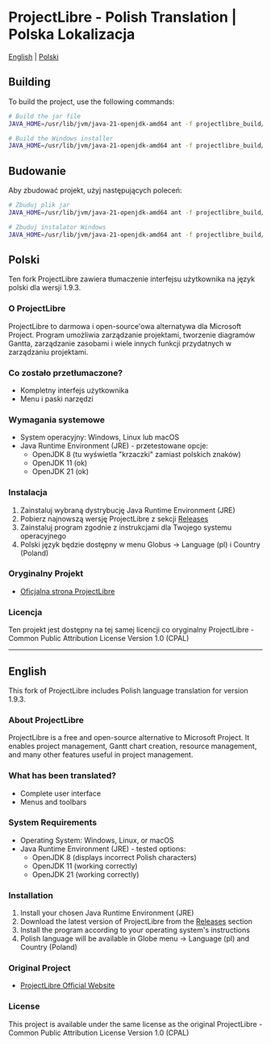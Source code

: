 # ProjectLibre - Polish Translation | Polska Lokalizacja

[English](#english) | [Polski](#polski)

## Building

To build the project, use the following commands:

```bash
# Build the jar file
JAVA_HOME=/usr/lib/jvm/java-21-openjdk-amd64 ant -f projectlibre_build/build.xml

# Build the Windows installer
JAVA_HOME=/usr/lib/jvm/java-21-openjdk-amd64 ant -f projectlibre_build/build.xml windows-setup
```

## Budowanie

Aby zbudować projekt, użyj następujących poleceń:

```bash
# Zbuduj plik jar
JAVA_HOME=/usr/lib/jvm/java-21-openjdk-amd64 ant -f projectlibre_build/build.xml

# Zbuduj instalator Windows
JAVA_HOME=/usr/lib/jvm/java-21-openjdk-amd64 ant -f projectlibre_build/build.xml windows-setup
```

## Polski

Ten fork ProjectLibre zawiera tłumaczenie interfejsu użytkownika na język polski dla wersji 1.9.3.

### O ProjectLibre

ProjectLibre to darmowa i open-source'owa alternatywa dla Microsoft Project. Program umożliwia zarządzanie projektami, tworzenie diagramów Gantta, zarządzanie zasobami i wiele innych funkcji przydatnych w zarządzaniu projektami.

### Co zostało przetłumaczone?

- Kompletny interfejs użytkownika
- Menu i paski narzędzi

### Wymagania systemowe

- System operacyjny: Windows, Linux lub macOS
- Java Runtime Environment (JRE) - przetestowane opcje:
  - OpenJDK 8 (tu wyświetla "krzaczki" zamiast polskich znaków)
  - OpenJDK 11 (ok)
  - OpenJDK 21 (ok)

### Instalacja

1. Zainstaluj wybraną dystrybucję Java Runtime Environment (JRE)
2. Pobierz najnowszą wersję ProjectLibre z sekcji [Releases](../../releases)
3. Zainstaluj program zgodnie z instrukcjami dla Twojego systemu operacyjnego
4. Polski język będzie dostępny w menu Globus -> Language (pl) i Country (Poland)

### Oryginalny Projekt

- [Oficjalna strona ProjectLibre](https://www.projectlibre.com/)

### Licencja

Ten projekt jest dostępny na tej samej licencji co oryginalny ProjectLibre - Common Public Attribution License Version 1.0 (CPAL)

---

## English

This fork of ProjectLibre includes Polish language translation for version 1.9.3.

### About ProjectLibre

ProjectLibre is a free and open-source alternative to Microsoft Project. It enables project management, Gantt chart creation, resource management, and many other features useful in project management.

### What has been translated?

- Complete user interface
- Menus and toolbars

### System Requirements

- Operating System: Windows, Linux, or macOS
- Java Runtime Environment (JRE) - tested options:
  - OpenJDK 8 (displays incorrect Polish characters)
  - OpenJDK 11 (working correctly)
  - OpenJDK 21 (working correctly)

### Installation

1. Install your chosen Java Runtime Environment (JRE)
2. Download the latest version of ProjectLibre from the [Releases](../../releases) section
3. Install the program according to your operating system's instructions
4. Polish language will be available in Globe menu -> Language (pl) and Country (Poland)

### Original Project

- [ProjectLibre Official Website](https://www.projectlibre.com/)

### License

This project is available under the same license as the original ProjectLibre - Common Public Attribution License Version 1.0 (CPAL)
